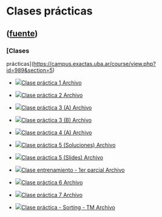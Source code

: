 # Clases prácticas
([fuente](https://campus.exactas.uba.ar/course/view.php?id=989&section=5))
---
### [Clases
prácticas](https://campus.exactas.uba.ar/course/view.php?id=989&section=5)

  - [![ ](https://campus.exactas.uba.ar/theme/image.php/aardvark/core/1524752928/f/pdf-24)Clase práctica 1 Archivo](https://campus.exactas.uba.ar/mod/resource/view.php?id=52730)

  - [![ ](https://campus.exactas.uba.ar/theme/image.php/aardvark/core/1524752928/f/pdf-24)Clase práctica 2 Archivo](https://campus.exactas.uba.ar/mod/resource/view.php?id=52731)

  - [![ ](https://campus.exactas.uba.ar/theme/image.php/aardvark/core/1524752928/f/pdf-24)Clase práctica 3 (A) Archivo](https://campus.exactas.uba.ar/mod/resource/view.php?id=52732)

  - [![ ](https://campus.exactas.uba.ar/theme/image.php/aardvark/core/1524752928/f/pdf-24)Clase práctica 3 (B) Archivo](https://campus.exactas.uba.ar/mod/resource/view.php?id=52733)

  - [![ ](https://campus.exactas.uba.ar/theme/image.php/aardvark/core/1524752928/f/pdf-24)Clase práctica 4 (A) Archivo](https://campus.exactas.uba.ar/mod/resource/view.php?id=52734)

  - [![ ](https://campus.exactas.uba.ar/theme/image.php/aardvark/core/1524752928/f/pdf-24)Clase práctica 5 (Soluciones) Archivo](https://campus.exactas.uba.ar/mod/resource/view.php?id=52736)

  - [![ ](https://campus.exactas.uba.ar/theme/image.php/aardvark/core/1524752928/f/pdf-24)Clase práctica 5 (Slides) Archivo](https://campus.exactas.uba.ar/mod/resource/view.php?id=52737)

  - [![ ](https://campus.exactas.uba.ar/theme/image.php/aardvark/core/1524752928/f/pdf-24)Clase entrenamiento - 1er parcial Archivo](https://campus.exactas.uba.ar/mod/resource/view.php?id=61309)

  - [![ ](https://campus.exactas.uba.ar/theme/image.php/aardvark/core/1524752928/f/pdf-24)Clase práctica 6 Archivo](https://campus.exactas.uba.ar/mod/resource/view.php?id=52738)

  - [![ ](https://campus.exactas.uba.ar/theme/image.php/aardvark/core/1524752928/f/pdf-24)Clase práctica 7 Archivo](https://campus.exactas.uba.ar/mod/resource/view.php?id=52739)

  - [![ ](https://campus.exactas.uba.ar/theme/image.php/aardvark/core/1524752928/f/pdf-24)Clase práctica - Sorting - TM Archivo](https://campus.exactas.uba.ar/mod/resource/view.php?id=63179)

